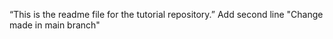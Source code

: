 “This is the readme file for the tutorial
repository.”
Add second line
"Change made in main branch"
